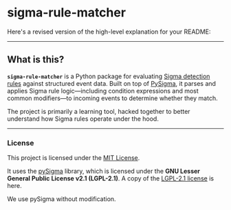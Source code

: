 # sigma-rule-matcher
Here's a revised version of the high-level explanation for your README:

---

## What is this?

**`sigma-rule-matcher`** is a Python package for evaluating [Sigma detection rules](https://github.com/SigmaHQ/sigma) against structured event data. Built on top of [PySigma](https://github.com/SigmaHQ/pySigma), it parses and applies Sigma rule logic—including condition expressions and most common modifiers—to incoming events to determine whether they match.

The project is primarily a learning tool, hacked together to better understand how Sigma rules operate under the hood.

---

### License

This project is licensed under the [MIT License](LICENSE).

It uses the [pySigma](https://github.com/SigmaHQ/pySigma) library, which is licensed under the **GNU Lesser General Public License v2.1 (LGPL-2.1)**. A copy of the [LGPL-2.1 license](https://www.gnu.org/licenses/old-licenses/lgpl-2.1.html) is here.

We use pySigma without modification.
